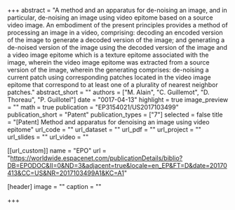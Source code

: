 +++
abstract = "A method and an apparatus for de-noising an image, and in particular, de-noising an image using video epitome based on a source video image. An embodiment of the present principles provides a method of processing an image in a video, comprising: decoding an encoded version of the image to generate a decoded version of the image; and generating a de-noised version of the image using the decoded version of the image and a video image epitome which is a texture epitome associated with the image, wherein the video image epitome was extracted from a source version of the image, wherein the generating comprises: de-noising a current patch using corresponding patches located in the video image epitome that correspond to at least one of a plurality of nearest neighbor patches."
abstract_short = ""
authors = ["M. Alain", "C. Guillemot", "D. Thoreau", "P. Guillotel"]
date = "0017-04-13"
highlight = true
image_preview = ""
math = true
publication = "EP3154021/US2017103499"
publication_short = "Patent"
publication_types = ["7"]
selected = false
title = "[Patent] Method and apparatus for denoising an image using video epitome"
url_code = ""
url_dataset = ""
url_pdf = ""
url_project = ""
url_slides = ""
url_video = ""

[[url_custom]]
name = "EPO"
url = "https://worldwide.espacenet.com/publicationDetails/biblio?DB=EPODOC&II=0&ND=3&adjacent=true&locale=en_EP&FT=D&date=20170413&CC=US&NR=2017103499A1&KC=A1"

[header]
image = ""
caption = ""

+++

